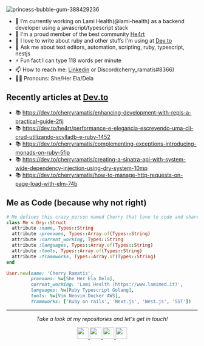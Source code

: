![princess-bubble-gum-388429236](https://user-images.githubusercontent.com/86631177/212934124-15c3ef0a-9a48-4a00-af39-8e0d8a89c4f4.gif)


- 🔭 I’m currently working on Lami Health(@lami-health) as a backend developer using a javascript/typescript stack
- 💜 I'm a proud member of the best community [He4rt](https://github.com/he4rt)
- 🤝 I love to write about ruby and other stuffs I'm using at [Dev to](https://dev.to/cherryramatis/)
- 💬 Ask me about text editors, automation, scripting, ruby, typescript, nestjs
- ⚡ Fun fact I can type 118 words per minute
- 📫 How to reach me: [Linkedin](https://www.linkedin.com/in/cherryramatis/) or Discord(cherry_ramatis#8366)
- 🏳️‍⚧️ Pronouns: She/Her Ela/Dela

## Recently articles at [Dev.to](https://dev.to/cherryramatis)

- 📚 <https://dev.to/cherryramatis/enhancing-development-with-repls-a-practical-guide-2fij>
- 📚 <https://dev.to/he4rt/performance-e-elegancia-escrevendo-uma-cli-crud-utilizando-scylladb-e-ruby-1452>
- 📚 <https://dev.to/cherryramatis/complementing-exceptions-introducing-monads-on-ruby-5fip>
- 📚 <https://dev.to/cherryramatis/creating-a-sinatra-api-with-system-wide-dependency-injection-using-dry-system-10mp>
- 📚 <https://dev.to/cherryramatis/how-to-manage-http-requests-on-page-load-with-elm-74b>

## Me as Code (because why not right)

```ruby
# Me defines this crazy person named Cherry that love to code and share knowledge
class Me < Dry::Struct
  attribute :name, Types::String
  attribute :pronouns, Types::Array.of(Types::String)
  attribute :current_working, Types::String
  attribute :languages, Types::Array.of(Types::String)
  attribute :tools, Types::Array.of(Types::String)
  attribute :frameworks, Types::Array.of(Types::String)
end

User.new(name: 'Cherry Ramatis',
         pronouns: %w[She Her Ela Dela],
         current_working: 'Lami Health (https://www.lamimed.it)',
         languages: %w[Ruby Typescript Golang],
         tools: %w[Vim Neovim Docker AWS],
         frameworks: ['Ruby on rails', 'Next.js', 'Nest.js', 'SST'])
```

<hr>
<p align="center">
  <i>Take a look at my repositories and let's get in touch!</i>
</p>

<p align="center">
   <a href= "https://dev.to/cherryramatis/">
    <img width="30" height="30" src="https://dev-to-uploads.s3.amazonaws.com/uploads/logos/resized_logo_UQww2soKuUsjaOGNB38o.png" />
  </a>
  <a href= "https://github.com/cherryramatisdev/">
    <img width="30" height="30" src="https://cdn.jsdelivr.net/gh/devicons/devicon/icons/github/github-original.svg" />
  </a>
  <a href="https://www.linkedin.com/in/cherryramatis/">
    <img width="30" height="30" src="https://cdn.jsdelivr.net/gh/devicons/devicon/icons/linkedin/linkedin-original.svg" />
  </a>
  <a href= "https://twitter.com/cherry_ramatis">
    <img width="30" height="30" src="https://cdn.jsdelivr.net/gh/devicons/devicon/icons/twitter/twitter-original.svg" />
  </a>
</p>
